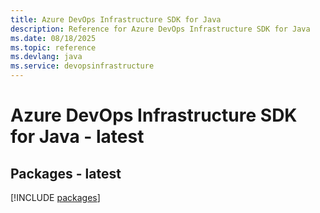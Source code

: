 ```yaml
---
title: Azure DevOps Infrastructure SDK for Java
description: Reference for Azure DevOps Infrastructure SDK for Java
ms.date: 08/18/2025
ms.topic: reference
ms.devlang: java
ms.service: devopsinfrastructure
---
```

# Azure DevOps Infrastructure SDK for Java - latest
## Packages - latest
[!INCLUDE [packages](devops-infrastructure-index.md)]